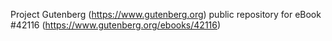 Project Gutenberg (https://www.gutenberg.org) public repository for eBook #42116 (https://www.gutenberg.org/ebooks/42116)

